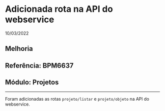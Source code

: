 # Adicionada rota na API do webservice
10/03/2022
## Melhoria
## Referência: BPM6637
## Módulo: Projetos
***

Foram adicionadas as rotas `projeto/listar` e `projeto/objeto` na API do webservice.